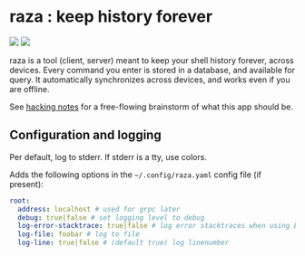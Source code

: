 # raza : keep history forever

![](https://img.shields.io/github/license/wesen/raza)
![](https://img.shields.io/github/workflow/status/wesen/raza/golang-pipeline)

raza is a tool (client, server) meant to keep your shell history forever,
across devices. Every command you enter is stored in a database, and available
for query. It automatically synchronizes across devices, and works even if you are offline.

See [hacking notes](hacking-notes.md) for a free-flowing brainstorm of what this app should be.


## Configuration and logging

Per default, log to stderr. If stderr is a tty, use colors.

Adds the following options in the `~/.config/raza.yaml` config file (if present):

```yaml
root:
  address: localhost # used for grpc later
  debug: true|false # set logging level to debug
  log-error-stacktrace: true|false # log error stacktraces when using Error() level
  log-file: foobar # log to file
  log-line: true|false # (default true) log linenumber
```

